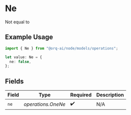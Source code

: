 # Ne

Not equal to

## Example Usage

```typescript
import { Ne } from "@orq-ai/node/models/operations";

let value: Ne = {
  ne: false,
};
```

## Fields

| Field              | Type               | Required           | Description        |
| ------------------ | ------------------ | ------------------ | ------------------ |
| `ne`               | *operations.OneNe* | :heavy_check_mark: | N/A                |